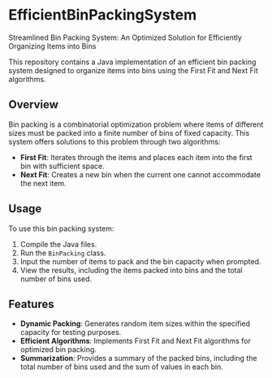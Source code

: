 # EfficientBinPackingSystem
Streamlined Bin Packing System: An Optimized Solution for Efficiently Organizing Items into Bins

This repository contains a Java implementation of an efficient bin packing system designed to organize items into bins using the First Fit and Next Fit algorithms.

## Overview

Bin packing is a combinatorial optimization problem where items of different sizes must be packed into a finite number of bins of fixed capacity. This system offers solutions to this problem through two algorithms:

- **First Fit**: Iterates through the items and places each item into the first bin with sufficient space.
- **Next Fit**: Creates a new bin when the current one cannot accommodate the next item.

## Usage

To use this bin packing system:

1. Compile the Java files.
2. Run the `BinPacking` class.
3. Input the number of items to pack and the bin capacity when prompted.
4. View the results, including the items packed into bins and the total number of bins used.

## Features

- **Dynamic Packing**: Generates random item sizes within the specified capacity for testing purposes.
- **Efficient Algorithms**: Implements First Fit and Next Fit algorithms for optimized bin packing.
- **Summarization**: Provides a summary of the packed bins, including the total number of bins used and the sum of values in each bin.
